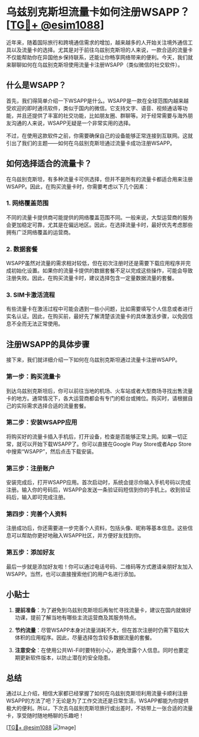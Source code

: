 # 乌兹别克斯坦流量卡如何注册WSAPP？[[TG💪+ @esim1088](https://t.me/s/esim1088)]

近年来，随着国际旅行和跨境通信需求的增加，越来越多的人开始关注境外通信工具以及流量卡的选择。尤其是对于前往乌兹别克斯坦的人来说，一款合适的流量卡不仅能帮助你在异国他乡保持联系，还能让你畅享网络带来的便利。今天，我们就来聊聊如何在乌兹别克斯坦使用流量卡注册WSAPP（类似微信的社交软件）。

## 什么是WSAPP？

首先，我们得简单介绍一下WSAPP是什么。WSAPP是一款在全球范围内越来越受欢迎的即时通讯软件，类似于国内的微信。它支持文字、语音、视频通话等功能，并且还提供了丰富的社交功能，比如朋友圈、群聊等。对于经常需要与海外朋友沟通的人来说，WSAPP无疑是一个非常实用的选择。

不过，在使用这款软件之前，你需要确保自己的设备能够正常连接到互联网。这就引出了我们的主题——如何在乌兹别克斯坦通过流量卡成功注册WSAPP。

## 如何选择适合的流量卡？

在乌兹别克斯坦，有多种流量卡可供选择，但并不是所有的流量卡都适合用来注册WSAPP。因此，在购买流量卡时，你需要考虑以下几个因素：

### 1. 网络覆盖范围

不同的流量卡提供商可能提供的网络覆盖范围不同。一般来说，大型运营商的服务会更加稳定可靠，尤其是在偏远地区。因此，在选择流量卡时，最好优先考虑那些拥有广泛网络覆盖的运营商。

### 2. 数据套餐

WSAPP虽然对流量的需求相对较低，但在初次注册时还是需要下载应用程序并完成初始化设置。如果你的流量卡提供的数据套餐不足以完成这些操作，可能会导致注册失败。因此，在购买流量卡时，建议选择包含一定量数据流量的套餐。

### 3. SIM卡激活流程

有些流量卡在激活过程中可能会遇到一些小问题，比如需要填写个人信息或者进行实名认证。因此，在购买前，最好先了解清楚该流量卡的具体激活步骤，以免因信息不全而无法正常使用。

## 注册WSAPP的具体步骤

接下来，我们就详细介绍一下如何在乌兹别克斯坦通过流量卡注册WSAPP。

### 第一步：购买流量卡

到达乌兹别克斯坦后，你可以前往当地的机场、火车站或者大型商场寻找出售流量卡的地方。通常情况下，各大运营商都会有专门的柜台或摊位。购买时，请根据自己的实际需求选择合适的流量套餐。

### 第二步：安装WSAPP应用

将购买好的流量卡插入手机后，打开设备，检查是否能够正常上网。如果一切正常，就可以开始下载WSAPP了。你可以直接在Google Play Store或者App Store中搜索“WSAPP”，然后点击下载安装。

### 第三步：注册账户

安装完成后，打开WSAPP应用。首次启动时，系统会提示你输入手机号码以完成注册。输入你的号码后，WSAPP会发送一条验证码短信到你的手机上。收到验证码后，输入即可完成注册。

### 第四步：完善个人资料

注册成功后，你还需要进一步完善个人资料，包括头像、昵称等基本信息。这些信息可以帮助你更好地融入WSAPP社区，并方便好友找到你。

### 第五步：添加好友

最后一步就是添加好友啦！你可以通过电话号码、二维码等方式邀请亲朋好友加入WSAPP。当然，也可以直接搜索他们的用户名进行添加。

## 小贴士

1. **提前准备**：为了避免到乌兹别克斯坦后再匆忙寻找流量卡，建议在国内就做好功课，提前了解当地有哪些主流运营商及其服务特点。
   
2. **节约流量**：尽管WSAPP本身对流量消耗不大，但在首次注册时仍需下载较大体积的应用程序。因此，尽量选择包含较多数据流量的套餐。

3. **注意安全**：在使用公共Wi-Fi时要特别小心，避免泄露个人信息。同时也要定期更新软件版本，以防止潜在的安全隐患。

## 总结

通过以上介绍，相信大家都已经掌握了如何在乌兹别克斯坦利用流量卡顺利注册WSAPP的方法了吧？无论是为了工作交流还是日常生活，WSAPP都能为你提供极大的便利。所以，下次去乌兹别克斯坦旅行或出差时，不妨带上一张合适的流量卡，享受随时随地畅聊的乐趣吧！

[[TG💪+ @esim1088](https://t.me/s/esim1088) ![Image](https://i.postimg.cc/4NQfJmqS/Snipaste-2025-05-13-00-14-12.png)]